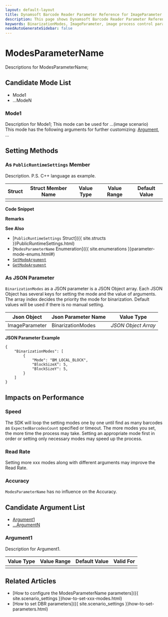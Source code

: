 ```yaml
---
layout: default-layout
title: Dynamsoft Barcode Reader Parameter Reference for ImageParameter Object - BinarizationModes
description: This page shows Dynamsoft Barcode Reader Parameter Reference for ImageParameter Object - BinarizationModes.
keywords: BinarizationModes, ImageParameter, image process control parameters, parameter reference, parameter
needAutoGenerateSidebar: false
---
```



# ModesParameterName 
Descriptions for ModesParameterName;

## Candidate Mode List
- Mode1
- ...ModeN

### Mode1
Description for Mode1; 
This mode can be used for ...(image scenario)   
This mode has the following arguments for further customizing: [Argument](), ...

## Setting Methods

### As `PublicRuntimeSettings` Member
Description.
P.S. C++ language as example.

| Struct |	Struct Member Name | Value Type | Value Range | Default Value |
| ------ | ------------------- | ---------- | ---------- | ---------- |
|  |  |  | | |

**Code Snippet**

**Remarks**     


**See Also**      
- [`PublicRuntimeSettings` Struct]({{ site.structs }}PublicRuntimeSettings.html)
- [`ModesParameterName` Enumeration]({{ site.enumerations }}parameter-mode-enums.html#)
- [`SetModeArgument`]()
- [`GetModeArgument`]()


### As JSON Parameter
`BinarizationModes` as a JSON parameter is a JSON Object array. Each JSON Object has several keys for setting the mode and the value of arguments. The array index decides the priority the mode  for binarization. Default values will be used if there is no manual setting.   


| Json Object |	Json Parameter Name | Value Type |
| ----------- | ------------------- | ---------- |
| ImageParameter | BinarizationModes | *JSON Object Array* | 

**JSON Parameter Example**   
```
{
    "BinarizationModes": [
        {
            "Mode": "BM_LOCAL_BLOCK",
            "BlockSizeX": 5,
            "BlockSizeY": 5,
        }
    ]
}
```





## Impacts on Performance     
### Speed
The SDK will loop the setting modes one by one until find as many barcodes as `ExpectedBarcodesCount` specified or timeout. The more modes you set, the more time the process may take. Setting an appropriate mode first in order or setting only necessary modes may speed up the process.

### Read Rate
Setting more xxx modes along with different arguments may improve the Read Rate. 

### Accuracy
`ModesParameterName` has no influence on the Accuracy.

## Candidate Argument List
- [Argument1](#argument1)
- [...ArgumentN](#)
 
### Argument1 
Description for Argument1.

| Value Type | Value Range | Default Value | Valid For | 
| ---------- | ----------- | ------------- | --------- |
|  |  |  |  |         

## Related Articles
- [How to configure the ModesParameterName parameters]({{ site.scenario_settings }}how-to-set-xxx-modes.html)  
- [How to set DBR parameters]({{ site.scenario_settings }}how-to-set-parameters.html)